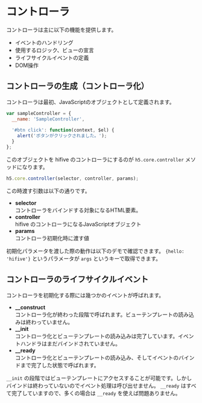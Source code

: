 # コントローラ

コントローラは主に以下の機能を提供します。

- イベントのハンドリング
- 使用するロジック、ビューの宣言
- ライフサイクルイベントの定義
- DOM操作

## コントローラの生成（コントローラ化）

コントローラは最初、JavaScriptのオブジェクトとして定義されます。

```javascript
var sampleController = {
  __name: 'SampleController',
   
  '#btn click': function(context, $el) {
    alert('ボタンがクリックされました。');
  }
};
```

このオブジェクトを hifive のコントローラにするのが `h5.core.controller` メソッドになります。

```javascript
h5.core.controller(selector, controller, params);
```

この時渡す引数は以下の通りです。

- **selector**  
コントローラをバインドする対象になるHTML要素。
- **controller**  
hifive のコントローラになるJavaScriptオブジェクト
- **params**  
コントローラ初期化時に渡す値

初期化パラメータを渡した際の動作は以下のデモで確認できます。 `{hello: 'hifive'}` というパラメータが `args` というキーで取得できます。

<script async src="//jsfiddle.net/3s9p08kp/3/embed/result,js,html/"></script>

## コントローラのライフサイクルイベント

コントローラを初期化する際には幾つかのイベントが呼ばれます。

- **__construct**  
コントローラ化が終わった段階で呼ばれます。ビューテンプレートの読み込みは終わっていません。
- **__init**  
コントローラ化とビューテンプレートの読み込みは完了しています。イベントハンドラはまだバインドされていません。
- **__ready**  
コントローラ化とビューテンプレートの読み込み、そしてイベントのバインドまで完了した状態で呼ばれます。

`__init` の段階ではビューテンプレートにアクセスすることが可能です。しかしバインドは終わっていないのでイベント処理は呼び出せません。 `__ready` はすべて完了していますので、多くの場合は `__ready` を使えば問題ありません。


